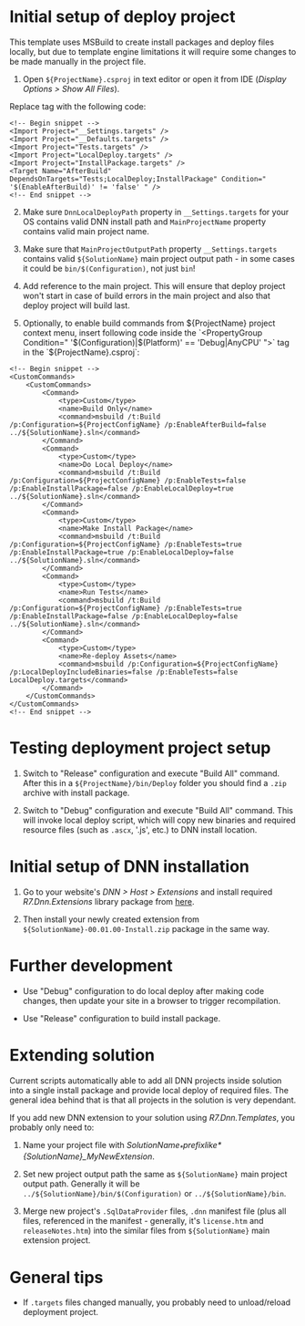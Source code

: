 ﻿# Initial setup of deploy project

This template uses MSBuild to create install packages and deploy files locally,
but due to template engine limitations it will require some changes 
to be made manually in the project file.

1. Open `${ProjectName}.csproj` in text editor or open it from IDE (*Display Options > Show All Files*). 

Replace <Import Project="../packages/.../MSBuild.Community.Tasks.Targets" /> tag with the following code:

```
<!-- Begin snippet -->
<Import Project="__Settings.targets" />
<Import Project="__Defaults.targets" />
<Import Project="Tests.targets" />
<Import Project="LocalDeploy.targets" />
<Import Project="InstallPackage.targets" />
<Target Name="AfterBuild" DependsOnTargets="Tests;LocalDeploy;InstallPackage" Condition=" '$(EnableAfterBuild)' != 'false' " />
<!-- End snippet -->
```

2. Make sure `DnnLocalDeployPath` property in `__Settings.targets` for your OS contains valid DNN install path
and `MainProjectName` property contains valid main project name.

3. Make sure that `MainProjectOutputPath` property `__Settings.targets` contains valid `${SolutionName}`
main project output path - in some cases it could be `bin/$(Configuration)`, not just `bin`!

4. Add reference to the main project. This will ensure that deploy project won't start in case of build errors
in the main project and also that deploy project will build last.

5. Optionally, to enable build commands from ${ProjectName} project context menu, insert following code
inside the `<PropertyGroup Condition=" '$(Configuration)|$(Platform)' == 'Debug|AnyCPU' ">` tag
in the `${ProjectName}.csproj`:

```
<!-- Begin snippet -->
<CustomCommands>
    <CustomCommands>
        <Command>
	        <type>Custom</type>
	        <name>Build Only</name>
	        <command>msbuild /t:Build /p:Configuration=${ProjectConfigName} /p:EnableAfterBuild=false ../${SolutionName}.sln</command>
        </Command>
        <Command>
			<type>Custom</type>
			<name>Do Local Deploy</name>
			<command>msbuild /t:Build /p:Configuration=${ProjectConfigName} /p:EnableTests=false /p:EnableInstallPackage=false /p:EnableLocalDeploy=true ../${SolutionName}.sln</command>
		</Command>
		<Command>
			<type>Custom</type>
			<name>Make Install Package</name>
			<command>msbuild /t:Build /p:Configuration=${ProjectConfigName} /p:EnableTests=true /p:EnableInstallPackage=true /p:EnableLocalDeploy=false ../${SolutionName}.sln</command>
		</Command>
		<Command>
			<type>Custom</type>
			<name>Run Tests</name>
			<command>msbuild /t:Build /p:Configuration=${ProjectConfigName} /p:EnableTests=true /p:EnableInstallPackage=false /p:EnableLocalDeploy=false ../${SolutionName}.sln</command>
		</Command>
		<Command>
			<type>Custom</type>
			<name>Re-deploy Assets</name>
			<command>msbuild /p:Configuration=${ProjectConfigName} /p:LocalDeployIncludeBinaries=false /p:EnableTests=false LocalDeploy.targets</command>
		</Command>
	</CustomCommands>
</CustomCommands>
<!-- End snippet -->
```

# Testing deployment project setup

1. Switch to "Release" configuration and execute "Build All" command. 
After this in a `${ProjectName}/bin/Deploy` folder you should find a `.zip` archive with install package.

2. Switch to "Debug" configuration and execute "Build All" command. This will invoke local deploy script, 
which will copy new binaries and required resource files (such as `.ascx`, '.js', etc.) to DNN install location.

# Initial setup of DNN installation

1. Go to your website's *DNN > Host > Extensions* and install required *R7.Dnn.Extensions* library package 
from [here](https://github.com/roman-yagodin/R7.Dnn.Extensions/releases).

2. Then install your newly created extension from `${SolutionName}-00.01.00-Install.zip` package in the same way.

# Further development

* Use "Debug" configuration to do local deploy after making code changes, then update your site in a browser 
to trigger recompilation.

* Use "Release" configuration to build install package.

# Extending solution

Current scripts automatically able to add all DNN projects inside solution into a single install package 
and provide local deploy of required files. The general idea behind that is that all projects in the solution is very dependant.

If you add new DNN extension to your solution using *R7.Dnn.Templates*, you probably only need to:

1. Name your project file with *${SolutionName}_* prefix like *${SolutionName}_MyNewExtension*. 

2. Set new project output path the same as `${SolutionName}` main project output path. 
Generally it will be `../${SolutionName}/bin/$(Configuration)` or `../${SolutionName}/bin`.

3. Merge new project's `.SqlDataProvider` files, `.dnn` manifest file (plus all files, referenced in the manifest -
generally, it's `license.htm` and `releaseNotes.htm`) into the similar files from `${SolutionName}` main extension project.

# General tips

* If `.targets` files changed manually, you probably need to unload/reload deployment project.

